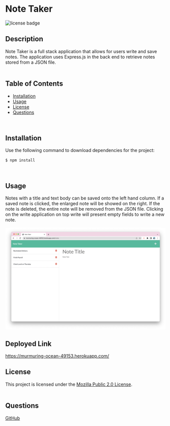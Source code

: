 # Note Taker

  
  ![license badge](https://img.shields.io/badge/license-Mozilla%20Public%202.0-blue)

  
  ## Description

  Note Taker is a full stack application that allows for users write and save notes. The application uses Express.js in the back end to retrieve notes stored from a JSON file.  
  <br>

  ## Table of Contents

  - [Installation](#installation)
  - [Usage](#usage)
  - [License](#license)
  - [Questions](#questions)  
  <br>

  ## Installation

  Use the following command to download dependencies for the project:  
  ~~~
  $ npm install
  ~~~
  <br>

  ## Usage

  Notes with a title and text body can be saved onto the left hand column. If a saved note is clicked, the enlarged note will be showed on the right. If the note is deleted, the entire note will be removed from the JSON file. Clicking on the write application on top write will present empty fields to write a new note.  
  <br>
    ![screenshot of application](./public/assets/images/screenshot.png)
  <br>

## Deployed Link
<https://murmuring-ocean-49153.herokuapp.com/>


## License 

  This project is licensed under the [Mozilla Public 2.0 License](https://choosealicense.com/licenses/mpl-2.0/).  
  </br>
  
  ## Questions

  [GitHub](https://github.com/dneflas)  
